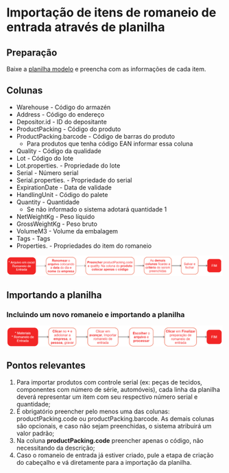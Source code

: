 # Importação de itens de romaneio de entrada através de planilha

## Preparação 

Baixe a [planilha modelo](incomingListOpImport.xlsx) e preencha com as informações de cada item.

## Colunas

* Warehouse - Código do armazén
* Address - Código do endereço
* Depositor.id - ID do depositante
* ProductPacking - Código do produto
* ProductPacking.barcode - Código de barras do produto
    - Para produtos que tenha código EAN informar essa coluna
* Quality - Código da qualidade
* Lot - Código do lote
* Lot.properties.<prop> - Propriedade do lote
* Serial - Número serial
* Serial.properties.<prop> - Propriedade do serial
* ExpirationDate - Data de validade
* HandlingUnit - Código do palete
* Quantity - Quantidade
    - Se não informado o sistema adotará quantidade 1
* NetWeightKg - Peso líquido
* GrossWeightKg - Peso bruto
* VolumeM3 - Volume da embalagem
* Tags - Tags
* Properties.<prop> - Propriedades do item do romaneio

![Preenchimento da planilha](incomingListOpImport.png)

## Importando a planilha

### Incluindo um novo romaneio e importando a planilha

![Romaneio e importe de planilha](incomingListOpImport1.png)

## Pontos relevantes

1. Para importar produtos com controle serial (ex: peças de tecidos, componentes com número de série, automóveis), cada linha da planilha deverá representar um item com seu respectivo número serial e quantidade;
1. É obrigatório preencher pelo menos uma das colunas: productPacking.code ou productPacking.barcode. As demais colunas são opcionais, e caso não sejam preenchidas, o sistema atribuirá um valor padrão;
1. Na coluna **productPacking.code** preencher apenas o código, não necessitando da descrição;
1. Caso o romaneio de entrada já estiver criado, pule a etapa de criação do cabeçalho e vá diretamente para a importação da planilha.